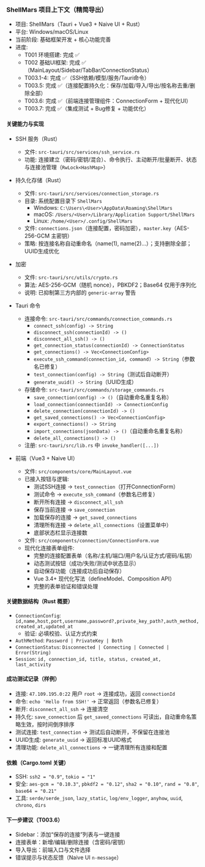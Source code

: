 ### ShellMars 项目上下文（精简导出）

- 项目: ShellMars（Tauri + Vue3 + Naive UI + Rust）
- 平台: Windows/macOS/Linux
- 当前阶段: 基础框架开发 + 核心功能完善
- 进度:
  - T001 环境搭建: 完成 ✅
  - T002 基础UI框架: 完成 ✅（MainLayout/Sidebar/TabBar/ConnectionStatus）
  - T003.1-4: 完成 ✅（SSH依赖/模型/服务/Tauri命令）
  - T003.5: 完成 ✅（连接配置持久化：保存/加载/导入/导出/按名称去重/删除全部）
  - T003.6: 完成 ✅（前端连接管理组件：ConnectionForm + 现代化UI）
  - T003.7: 完成 ✅（集成测试 + Bug修复 + 功能优化）

#### 关键能力与实现

- SSH 服务（Rust）
  - 文件: `src-tauri/src/services/ssh_service.rs`
  - 功能: 连接建立（密码/密钥/混合）、命令执行、主动断开/批量断开、状态与连接池管理（`RwLock<HashMap>`）

- 持久化存储（Rust）
  - 文件: `src-tauri/src/services/connection_storage.rs`
  - 目录: 系统配置目录下 `ShellMars`
    - Windows: `C:\Users\<User>\AppData\Roaming\ShellMars`
    - macOS: `/Users/<User>/Library/Application Support/ShellMars`
    - Linux: `/home/<User>/.config/ShellMars`
  - 文件: `connections.json`（连接配置，密码加密），`master.key`（AES-256-GCM 主密钥）
  - 策略: 按连接名称自动重命名（name(1), name(2)...）；支持删除全部；UUID生成优化

- 加密
  - 文件: `src-tauri/src/utils/crypto.rs`
  - 算法: AES-256-GCM（随机 nonce），PBKDF2；Base64 仅用于序列化
  - 说明: 已抑制第三方内部的 `generic-array` 警告

- Tauri 命令
  - 连接命令: `src-tauri/src/commands/connection_commands.rs`
    - `connect_ssh(config) -> String`
    - `disconnect_ssh(connectionId) -> ()`
    - `disconnect_all_ssh() -> ()`
    - `get_connection_status(connectionId) -> ConnectionStatus`
    - `get_connections() -> Vec<ConnectionConfig>`
    - `execute_ssh_command(connection_id, command) -> String`（参数名已修复）
    - `test_connection(config) -> String`（测试后自动断开）
    - `generate_uuid() -> String`（UUID生成）
  - 存储命令: `src-tauri/src/commands/storage_commands.rs`
    - `save_connection(config) -> ()`（自动重命名重复名称）
    - `load_connection(connectionId) -> ConnectionConfig`
    - `delete_connection(connectionId) -> ()`
    - `get_saved_connections() -> Vec<ConnectionConfig>`
    - `export_connections() -> String`
    - `import_connections(jsonData) -> ()`（自动重命名重复名称）
    - `delete_all_connections() -> ()`
  - 注册: `src-tauri/src/lib.rs` 中 `invoke_handler([...])`

- 前端（Vue3 + Naive UI）
  - 文件: `src/components/core/MainLayout.vue`
  - 已接入按钮与逻辑:
    - 测试SSH连接 → `test_connection`（打开ConnectionForm）
    - 测试命令 → `execute_ssh_command`（参数名已修复）
    - 断开所有连接 → `disconnect_all_ssh`
    - 保存当前连接 → `save_connection`
    - 加载保存的连接 → `get_saved_connections`
    - 清理所有连接 → `delete_all_connections`（设置菜单中）
    - 底部状态栏显示连接数
  - 文件: `src/components/connection/ConnectionForm.vue`
  - 现代化连接表单组件:
    - 完整的连接配置表单（名称/主机/端口/用户名/认证方式/密码/私钥）
    - 动态测试按钮（成功/失败/测试中状态显示）
    - 自动保存功能（连接成功后自动保存）
    - Vue 3.4+ 现代化写法（defineModel、Composition API）
    - 完整的表单验证和错误处理

#### 关键数据结构（Rust 概要）

- `ConnectionConfig`: `id,name,host,port,username,password?,private_key_path?,auth_method,created_at,updated_at`
  - 验证: 必填校验、认证方式约束
- `AuthMethod`: `Password | PrivateKey | Both`
- `ConnectionStatus`: `Disconnected | Connecting | Connected | Error(String)`
- `Session`: `id, connection_id, title, status, created_at, last_activity`

#### 成功测试记录（样例）

- 连接: `47.109.195.0:22` 用户 `root` → 连接成功，返回 `connectionId`
- 命令: `echo 'Hello from SSH!'` → 正常返回（参数名已修复）
- 断开: `disconnect_all_ssh` → 连接清空
- 持久化: `save_connection` 后 `get_saved_connections` 可读出，自动重命名策略生效，按时间倒序排序
- 测试连接: `test_connection` → 测试后自动断开，不保留在连接池
- UUID生成: `generate_uuid` → 返回标准UUID格式
- 清理功能: `delete_all_connections` → 一键清理所有连接和配置

#### 依赖（Cargo.toml 关键）

- SSH: `ssh2 = "0.9"`, `tokio = "1"`
- 安全: `aes-gcm = "0.10.3"`, `pbkdf2 = "0.12"`, `sha2 = "0.10"`, `rand = "0.8"`, `base64 = "0.21"`
- 工具: `serde/serde_json`, `lazy_static`, `log/env_logger`, `anyhow`, `uuid`, `chrono`, `dirs`

#### 下一步建议（T003.6）

- Sidebar：添加“保存的连接”列表与一键连接
- 连接表单：新增/编辑/删除连接（含密码/密钥）
- 导入导出：前端入口与文件选择
- 错误提示与状态反馈（Naive UI `n-message`）


